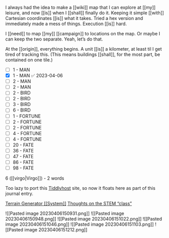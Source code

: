 I always had the idea to make a [[wiki]] map that I can explore at [[my]] leisure, and now [[is]] when I [[shall]] finally do it. Keeping it simple [[with]] Cartesian coordinates [[is]] what it takes. Tried a hex version and immediately made a mess of things. Execution [[is]] hard.

I [[need]] to map [[my]] [[campaign]] to locations on the map. Or maybe I can keep the two separate. Yeah, let’s do that.

At the [[origin]], everything begins. A unit [[is]] a kilometer, at least til I get tired of tracking this. (This means buildings [[shall]], for the most part, be contained on one tile.)

- [ ] 1 - MAN
- [x] 1 - MAN ✅ 2023-04-06
- [ ] 2 - MAN
- [ ] 2 - MAN
- [ ] 2 - BIRD
- [ ] 2 - BIRD
- [ ] 3 - BIRD
- [ ] 6 - BIRD
- [ ] 1 - FORTUNE
- [ ] 2 - FORTUNE
- [ ] 2 - FORTUNE
- [ ] 4 - FORTUNE
- [ ] 4 - FORTUNE
- [ ] 20 - FATE
- [ ] 36 - FATE
- [ ] 47 - FATE
- [ ] 86 - FATE
- [ ] 98 - FATE

6 ([[virgo|Virgo]]) - 2 words

Too lazy to port this [Tiddlyhost](https://worldwithoutfairies.tiddlyhost.com) site, so now it floats here as part of this journal entry.

[Terrain Generator [[System]]](https://whosemeasure.blogspot.com/2023/02/another-method-for-meaningful-terrain.html)
[Thoughts on the STEM “class”](https://tsutsifrutsi.tumblr.com/post/139992202409/thoughts-on-the-stem-class)


![[Pasted image 20230406150931.png]]
![[Pasted image 20230406150948.png]]
![[Pasted image 20230406151022.png]]
![[Pasted image 20230406151046.png]]
![[Pasted image 20230406151103.png]]
![[Pasted image 20230406151212.png]]